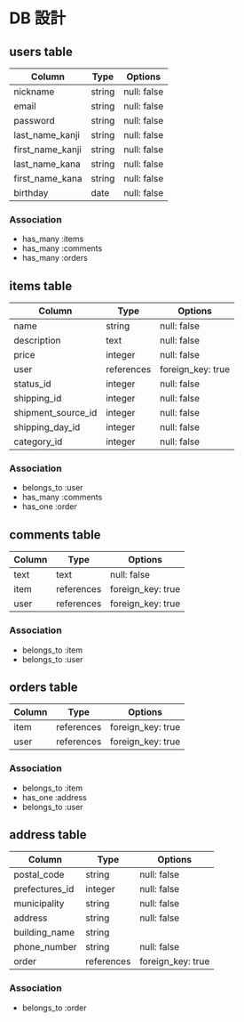# DB 設計

## users table

| Column             | Type                | Options                 |
|--------------------|---------------------|-------------------------|
| nickname           | string              | null: false             |
| email              | string              | null: false             |
| password           | string              | null: false             |
| last_name_kanji    | string              | null: false             |
| first_name_kanji   | string              | null: false             |
| last_name_kana     | string              | null: false             |
| first_name_kana    | string              | null: false             |
| birthday           | date                | null: false             |


### Association

* has_many :items
* has_many :comments
* has_many :orders

## items table

| Column                              | Type       | Options           |
|-------------------------------------|------------|-------------------|
| name                                | string     | null: false       |
| description                         | text       | null: false       |
| price                               | integer    | null: false       |
| user                                | references | foreign_key: true |
| status_id                           | integer    | null: false       |
| shipping_id                         | integer    | null: false       |
| shipment_source_id                  | integer    | null: false       |
| shipping_day_id                     | integer    | null: false       |
| category_id                         | integer    | null: false       |

### Association

- belongs_to :user
- has_many :comments
- has_one :order

## comments table

| Column      | Type       | Options           |
|-------------|------------|-------------------|
| text        | text       | null: false       |
| item        | references | foreign_key: true |
| user        | references | foreign_key: true |

### Association

- belongs_to :item
- belongs_to :user

## orders table

| Column           | Type       | Options           |
|------------------|------------|-------------------|
| item             | references | foreign_key: true |
| user             | references | foreign_key: true |

### Association

- belongs_to :item
- has_one :address
- belongs_to :user

## address table

| Column         | Type       | Options           |
|----------------|------------|-------------------|
| postal_code    | string     | null: false       |
| prefectures_id | integer    | null: false       |
| municipality   | string     | null: false       |
| address        | string     | null: false       |
| building_name  | string     |                   |
| phone_number   | string     | null: false       |
| order          | references | foreign_key: true |

### Association
- belongs_to :order